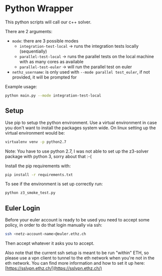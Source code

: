 # Python Wrapper

This python scripts will call our c++ solver.

There are 2 arguments:
- ``mode``: there are 3 possible modes
    - ``integration-test-local`` -> runs the integration tests locally (sequentially)
    - ``parallel-test-local`` -> runs the parallel tests on the local machine with as many cores as available
    - ``parallel-test-euler`` -> will run the parallel test on euler
- ``nethz_username``: is only used with ``--mode parallel test_euler``, if not provided, it will be prompted for

Example usage:
```bash
python main.py --mode integration-test-local
```
## Setup
Use pip to setup the python environment.
Use a virtual environment in case you don't want to install the packages system wide.
On linux setting up the virtual environment would be:
```bash
virtualenv venv -p python2.7
```
Note: You have to use python 2.7, I was not able to set up the z3-solver package with python 3, sorry about that :-(

Install the pip requirements with:
```bash
pip install -r requirements.txt
```

To see if the environment is set up correctly run:
```bash
python z3_smoke_test.py
```
## Euler Login
Before your euler account is ready to be used you need to accept some policy, in order to do that login manually via ssh:
```bash
ssh <netz-account-name>@euler.ethz.ch
```
Then accept whatever it asks you to accept.

Also note that the current ssh setup is meant to be run "within" ETH,
so please use a vpn client to tunnel to the eth network when you're not in the eth network.
You can find more information and how to set it up here: [https://sslvpn.ethz.ch/](https://sslvpn.ethz.ch/)
